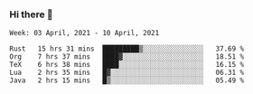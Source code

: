 ### Hi there 👋

<!--START_SECTION:waka-->
```text
Week: 03 April, 2021 - 10 April, 2021

Rust   15 hrs 31 mins  █████████▒░░░░░░░░░░░░░░░   37.69 % 
Org    7 hrs 37 mins   ████▓░░░░░░░░░░░░░░░░░░░░   18.51 % 
TeX    6 hrs 38 mins   ████░░░░░░░░░░░░░░░░░░░░░   16.15 % 
Lua    2 hrs 35 mins   █▓░░░░░░░░░░░░░░░░░░░░░░░   06.31 % 
Java   2 hrs 15 mins   █▒░░░░░░░░░░░░░░░░░░░░░░░   05.49 % 
```
<!--END_SECTION:waka-->

<!--
**yqmmm/yqmmm** is a ✨ _special_ ✨ repository because its `README.md` (this file) appears on your GitHub profile.

Here are some ideas to get you started:

- 🔭 I’m currently working on ...
- 🌱 I’m currently learning ...
- 👯 I’m looking to collaborate on ...
- 🤔 I’m looking for help with ...
- 💬 Ask me about ...
- 📫 How to reach me: ...
- 😄 Pronouns: ...
- ⚡ Fun fact: ...
-->
